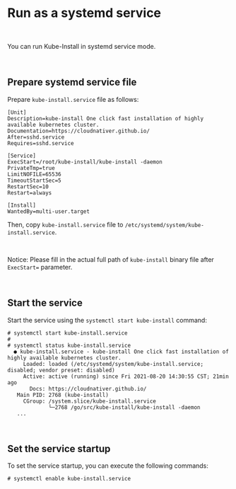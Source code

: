
# Run as a systemd service

<br>

You can run Kube-Install in systemd service mode. 

<br>

## Prepare systemd service file

Prepare `kube-install.service` file as follows:

```
[Unit]
Description=kube-install One click fast installation of highly available kubernetes cluster.
Documentation=https://cloudnativer.github.io/
After=sshd.service
Requires=sshd.service
  
[Service]
ExecStart=/root/kube-install/kube-install -daemon
PrivateTmp=true
LimitNOFILE=65536
TimeoutStartSec=5
RestartSec=10
Restart=always

[Install]
WantedBy=multi-user.target

```

Then, copy `kube-install.service` file to `/etc/systemd/system/kube-install.service`.

<br>

Notice: Please fill in the actual full path of `kube-install` binary file after `ExecStart=` parameter.

<br>

## Start the service

Start the service using the `systemctl start kube-install` command:

```
# systemctl start kube-install.service
#
# systemctl status kube-install.service
  ● kube-install.service - kube-install One click fast installation of highly available kubernetes cluster.
     Loaded: loaded (/etc/systemd/system/kube-install.service; disabled; vendor preset: disabled)
     Active: active (running) since Fri 2021-08-20 14:30:55 CST; 21min ago
       Docs: https://cloudnativer.github.io/
   Main PID: 2768 (kube-install)
     CGroup: /system.slice/kube-install.service
             └─2768 /go/src/kube-install/kube-install -daemon
   ...

```
<br>

## Set the service startup

To set the service startup, you can execute the following commands:

```
# systemctl enable kube-install.service
```

<br>
<br>
<br>
